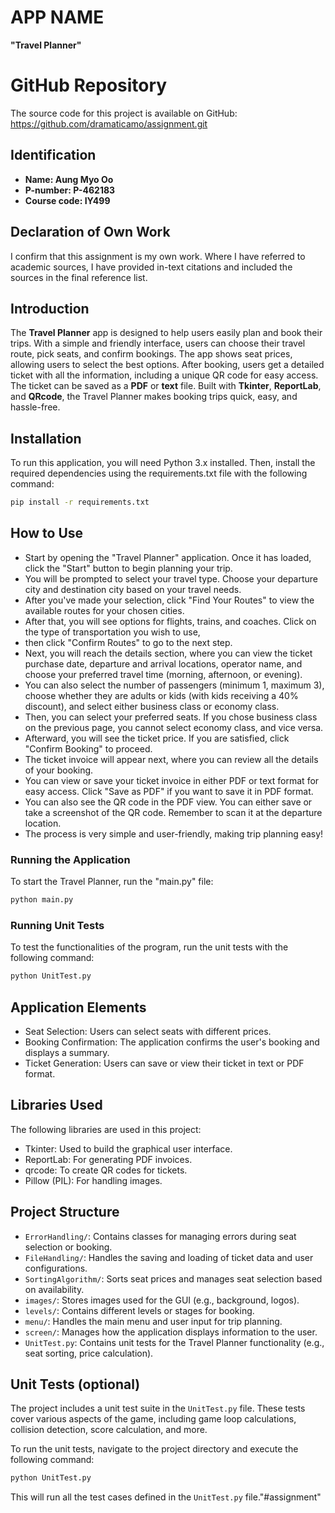 # APP NAME
**"Travel Planner"**

# GitHub Repository
The source code for this project is available on GitHub: https://github.com/dramaticamo/assignment.git

## Identification
- **Name: Aung Myo Oo** 
- **P-number: P-462183** 
- **Course code: IY499** 

## Declaration of Own Work
I confirm that this assignment is my own work.
Where I have referred to academic sources, I have provided in-text citations and included the sources in the final reference list.

## Introduction
The **Travel Planner** app is designed to help users easily plan and book their trips. With a simple and friendly interface, users can choose their travel route, pick seats, and confirm bookings. The app shows seat prices, allowing users to select the best options. After booking, users get a detailed ticket with all the information, including a unique QR code for easy access. The ticket can be saved as a **PDF** or **text** file. Built with **Tkinter**, **ReportLab**, and **QRcode**, the Travel Planner makes booking trips quick, easy, and hassle-free.

## Installation
To run this application, you will need Python 3.x installed. Then, install the required dependencies using the requirements.txt file with the following command:
```bash
pip install -r requirements.txt
```

## How to Use
- Start by opening the "Travel Planner" application. Once it has loaded, click the "Start" button to begin planning your trip.
- You will be prompted to select your travel type. Choose your departure city and destination city based on your travel needs.
- After you've made your selection, click "Find Your Routes" to view the available routes for your chosen cities.
- After that, you will see options for flights, trains, and coaches. Click on the type of transportation you wish to use, 
- then click "Confirm Routes" to go to the next step.
- Next, you will reach the details section, where you can view the ticket purchase date, departure and arrival locations, operator name, and choose your preferred travel time (morning, afternoon, or evening).
- You can also select the number of passengers (minimum 1, maximum 3), choose whether they are adults or kids (with kids receiving a 40% discount), and select either business class or economy class.
- Then, you can select your preferred seats. If you chose business class on the previous page, you cannot select economy class, and vice versa.
- Afterward, you will see the ticket price. If you are satisfied, click "Confirm Booking" to proceed.
- The ticket invoice will appear next, where you can review all the details of your booking.
- You can view or save your ticket invoice in either PDF or text format for easy access. Click "Save as PDF" if you want to save it in PDF format.
- You can also see the QR code in the PDF view. You can either save or take a screenshot of the QR code. Remember to scan it at the departure location.
- The process is very simple and user-friendly, making trip planning easy!

### Running the Application
To start the Travel Planner, run the "main.py" file:
```bash
python main.py
```

### Running Unit Tests
To test the functionalities of the program, run the unit tests with the following command:
```bash
python UnitTest.py
```

## Application Elements
- Seat Selection: Users can select seats with different prices.
- Booking Confirmation: The application confirms the user's booking and displays a summary.
- Ticket Generation: Users can save or view their ticket in text or PDF format.

## Libraries Used
The following libraries are used in this project:

- Tkinter: Used to build the graphical user interface.
- ReportLab: For generating PDF invoices.
- qrcode: To create QR codes for tickets.
- Pillow (PIL): For handling images.

## Project Structure
- `ErrorHandling/`: Contains classes for managing errors during seat selection or booking.
- `FileHandling/`: Handles the saving and loading of ticket data and user configurations.
- `SortingAlgorithm/`: Sorts seat prices and manages seat selection based on availability.
- `images/`: Stores images used for the GUI (e.g., background, logos).
- `levels/`: Contains different levels or stages for booking.
- `menu/`: Handles the main menu and user input for trip planning.
- `screen/`: Manages how the application displays information to the user.
- `UnitTest.py`: Contains unit tests for the Travel Planner functionality (e.g., seat sorting, price calculation).

## Unit Tests (optional)
The project includes a unit test suite in the `UnitTest.py` file. These tests cover various aspects of the game, including game loop calculations, collision detection, score calculation, and more.

To run the unit tests, navigate to the project directory and execute the following command:

```python
python UnitTest.py
```

This will run all the test cases defined in the `UnitTest.py` file."#assignment" 
